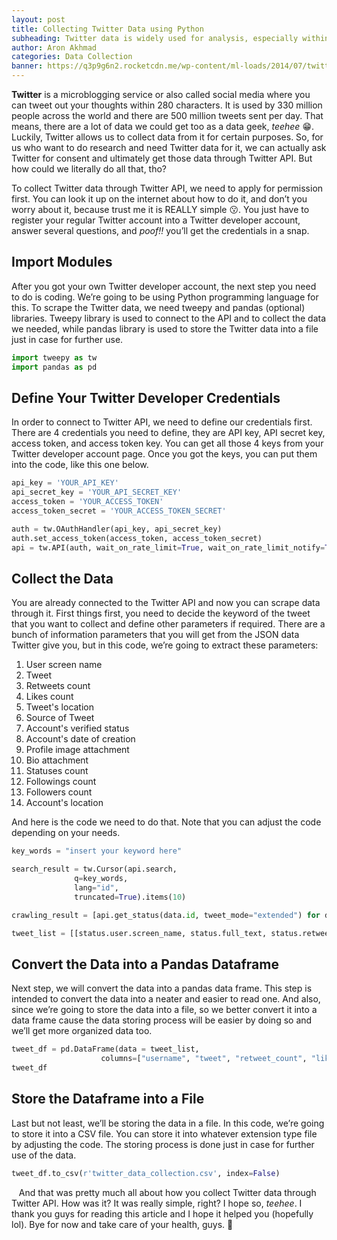 ```yaml
---
layout: post
title: Collecting Twitter Data using Python
subheading: Twitter data is widely used for analysis, especially within NLP field. There are lots of insight we could get from it, but.... How could you actually collect all those Twitter data tho? Do you scrape through Twitter search feature and manually copypaste-ing all those tweets? Well, that sounds alot of work for me and we're absolutely not gonna go through that. In this post, we're going to learn how to do so in a much better and simpler way. Scroll down if you want to find out! 😉
author: Aron Akhmad
categories: Data Collection
banner: https://q3p9g6n2.rocketcdn.me/wp-content/ml-loads/2014/07/twitter-logo-small-fade-1920.png
---
```


**Twitter** is a microblogging service or also called social media where you can tweet out your thoughts within 280 characters. It is used by 330 million people across the world and there are 500 million tweets sent per day. That means, there are a lot of data we could get too as a data geek, *teehee* 😁. Luckily, Twitter allows us to collect data from it for certain purposes. So, for us who want to do research and need Twitter data for it, we can actually ask Twitter for consent and ultimately get those data through Twitter API. But how could we literally do all that, tho?

To collect Twitter data through Twitter API, we need to apply for permission first. You can look it up on the internet about how to do it, and don’t you worry about it, because trust me it is REALLY simple 😗. You just have to register your regular Twitter account into a Twitter developer account, answer several questions, and *poof!!* you’ll get the credentials in a snap. 

## Import Modules
After you got your own Twitter developer account, the next step you need to do is coding. We’re going to be using Python programming language for this. To scrape the Twitter data, we need tweepy and pandas (optional) libraries. Tweepy library is used to connect to the API and to collect the data we needed, while pandas library is used to store the Twitter data into a file just in case for further use.

```python
import tweepy as tw
import pandas as pd
```

## Define Your Twitter Developer Credentials
In order to connect to Twitter API, we need to define our credentials first. There are 4 credentials you need to define, they are API key, API secret key, access token, and access token key. You can get all those 4 keys from your Twitter developer account page. Once you got the keys, you can put them into the code, like this one below.

```python
api_key = 'YOUR_API_KEY'
api_secret_key = 'YOUR_API_SECRET_KEY'
access_token = 'YOUR_ACCESS_TOKEN'
access_token_secret = 'YOUR_ACCESS_TOKEN_SECRET'

auth = tw.OAuthHandler(api_key, api_secret_key)
auth.set_access_token(access_token, access_token_secret)
api = tw.API(auth, wait_on_rate_limit=True, wait_on_rate_limit_notify=True)
```

## Collect the Data
You are already connected to the Twitter API and now you can scrape data through it. First things first, you need to decide the keyword of the tweet that you want to collect and define other parameters if required. There are a bunch of information parameters that you will get from the JSON data Twitter give you, but in this code, we’re going to extract these parameters:

1. User screen name
2. Tweet
3. Retweets count
4. Likes count
5. Tweet's location
6. Source of Tweet
7. Account's verified status
8. Account's date of creation
9. Profile image attachment
10. Bio attachment
11. Statuses count
12. Followings count
13. Followers count
14. Account's location

And here is the code we need to do that. Note that you can adjust the code depending on your needs.

```python
key_words = "insert your keyword here"

search_result = tw.Cursor(api.search,
              q=key_words,
              lang="id",
              truncated=True).items(10)

crawling_result = [api.get_status(data.id, tweet_mode="extended") for data in search_result]

tweet_list = [[status.user.screen_name, status.full_text, status.retweet_count, status.favorite_count, status.geo, status.source, status.user.verified, status.author.created_at, status.author.default_profile_image, status.author.default_profile, status.user.statuses_count, status.user.friends_count, status.user.followers_count, status.user.location] for status in crawling_result]
```

## Convert the Data into a Pandas Dataframe
Next step, we will convert the data into a pandas data frame. This step is intended to convert the data into a neater and easier to read one. And also, since we’re going to store the data into a file, so we better convert it into a data frame cause the data storing process will be easier by doing so and we’ll get more organized data too.

```python
tweet_df = pd.DataFrame(data = tweet_list, 
                    columns=["username", "tweet", "retweet_count", "like_count", "location", "device", "verified_status", "acc_creation_date","no_profile_pic", "no_bio", "tweets_count", "followings_count", "followers_count", "user_location"])
tweet_df
```

## Store the Dataframe into a File
Last but not least, we’ll be storing the data in a file. In this code, we’re going to store it into a CSV file. You can store it into whatever extension type file by adjusting the code. The storing process is done just in case for further use of the data.

```python
tweet_df.to_csv(r'twitter_data_collection.csv', index=False)
```
&nbsp;&nbsp;
And that was pretty much all about how you collect Twitter data through Twitter API. How was it? It was really simple, right? I hope so, *teehee*. I thank you guys for reading this article and I hope it helped you (hopefully lol). Bye for now and take care of your health, guys. 🖤